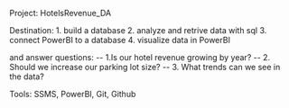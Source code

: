 Project: HotelsRevenue_DA

Destination: 1. build a database
             2. analyze and retrive data with sql
             3. connect PowerBI to a database
             4. visualize data in PowerBI

and answer questions: 
-- 1.Is our hotel revenue growing by year?
-- 2. Should we increase our parking lot size?
-- 3. What trends can we see in the data?

Tools: SSMS, PowerBI, Git, Github